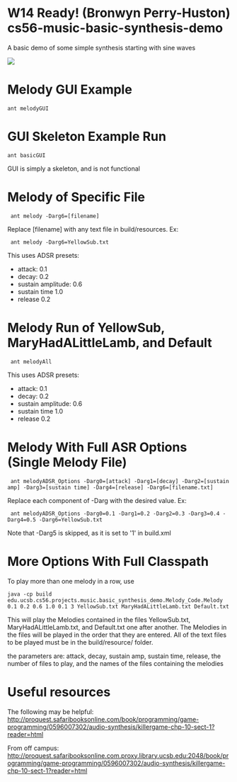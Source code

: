 W14 Ready! (Bronwyn Perry-Huston)
cs56-music-basic-synthesis-demo
===============================

A basic demo of some simple synthesis starting with sine waves

![](http://i.imgur.com/xk4Nk1c.png)

# Melody GUI Example
	ant melodyGUI

# GUI Skeleton Example Run
	ant basicGUI
		
GUI is simply a skeleton, and is not functional

# Melody of Specific File	
	 ant melody -Darg6=[filename]

Replace [filename] with any text file in build/resources. Ex:

	 ant melody -Darg6=YellowSub.txt

This uses ADSR presets: 
* attack: 0.1
* decay: 0.2 
* sustain amplitude: 0.6 
* sustain time 1.0 
* release 0.2

# Melody Run of YellowSub, MaryHadALittleLamb, and Default
	 ant melodyAll

This uses ADSR presets: 
* attack: 0.1
* decay: 0.2 
* sustain amplitude: 0.6 
* sustain time 1.0 
* release 0.2

# Melody With Full ASR Options (Single Melody File)
	 ant melodyADSR_Options -Darg0=[attack] -Darg1=[decay] -Darg2=[sustain amp] -Darg3=[sustain time] -Darg4=[release] -Darg6=[filename.txt]
	
Replace each component of -Darg with the desired value. Ex:

	 ant melodyADSR_Options -Darg0=0.1 -Darg1=0.2 -Darg2=0.3 -Darg3=0.4 -Darg4=0.5 -Darg6=YellowSub.txt

Note that -Darg5 is skipped, as it is set to '1' in build.xml

# More Options With Full Classpath
To play more than one melody in a row, use 

	java -cp build edu.ucsb.cs56.projects.music.basic_synthesis_demo.Melody_Code.Melody 0.1 0.2 0.6 1.0 0.1 3 YellowSub.txt MaryHadALittleLamb.txt Default.txt 

This will play the Melodies contained in the files YellowSub.txt, MaryHadALittleLamb.txt, and Default.txt one after another. 
The Melodies in the files will be played in the order that they are entered. All of the text files to be played must be in the build/resource/ folder.

the parameters are: attack, decay, sustain amp, sustain time, release, the number of files to play, and the names of the files containing the melodies


# Useful resources
The following may be helpful:
	http://proquest.safaribooksonline.com/book/programming/game-programming/0596007302/audio-synthesis/killergame-chp-10-sect-1?reader=html

From off campus:
	http://proquest.safaribooksonline.com.proxy.library.ucsb.edu:2048/book/programming/game-programming/0596007302/audio-synthesis/killergame-chp-10-sect-1?reader=html
